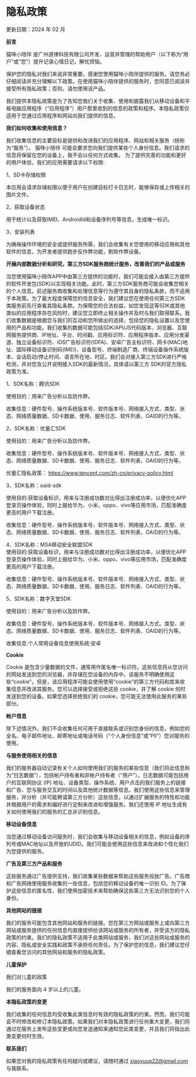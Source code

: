 # 隐私政策
更新日期：2024 年 02 月

**前言**

猫咪小陪伴 是广州道律科技有限公司开发、运营并管理的帮助用户（以下称为“用户”或“您”）提升记录心情日记，解忧烦恼。

保护您的隐私对我们来说非常重要。感谢您使用猫咪小陪伴提供的服务。请您务必仔细阅读并充分理解以下政策。在使用猫咪小陪伴提供的服务时，您同意已阅读并接受所有隐私政策；否则，请勿使用该产品。

我们提供本隐私政策是为了告知您我们关于收集、使用和披露我们从移动设备和平板电脑应用程序（“应用程序”）用户那里收到的信息的政策和程序。本隐私政策仅适用于您通过应用程序和网站向我们提供的信息。

**我们如何收集和使用信息？**

我们收集信息的主要目标是提供和改进我们的应用程序、网站和相关服务（统称为“服务”）。 猫咪小陪伴 可能会要求您向我们提供某些个人身份信息。我们请求的信息将保留在您的设备上，我不会以任何方式收集。
为了提供完善的功能和更好的用户体验，我们的应用需要请求以下权限:

1、SD卡存储权限  

本应用会请求存储权限以便于用户在创建目标打卡日志时，能够保存或上传相关的图片文件。  

2、获取设备状态  

用于统计以及获取IMEI、Androidld和设备序列号等信息，生成唯一标识。  

3、安装列表  

为确保操作环境的安全或提供服务所需，我们会收集有关您使用的移动应用和其他软件的信息，为开发者提供跑步反作弊功能，剔除作弊设备。


**开展内部数据分析和研究，第三方SDK服务商统计服务，改善我们的产品或服务**

当您使用猫咪小陪伴APP中由第三方提供的功能时，我们可能会接入由第三方提供的软件开发包(SDK)以实现相关功能。此时，第三方SDK服务商可能会收集您相关的个人信息。前述服务商收集和处理信息等行为遵守其自身的隐私条款，而不适用于本政策。为了最大程度保障您的信息安全，我们建议您在使用任何第三方SDK类服务前先行查看其隐私条款。为保障您的合法权益，如您发现这等SDK或其他类似的应用程序存在风险时，建议您立即终止相关操作并及时与我们取得联系。我们收集数据是根据您与我们的互动和您所做出的选择，包括您的隐私设置以及您使用的产品和功能。我们收集的数据可能包括SDK/API/JS代码版本、浏览器、互联网服务提供商、IP地址、平台、时间戳、应用标识符、应用程序版本、应用分发渠道、独立设备标识符、iOS广告标识符(IDFA)、安卓广告主标识符、网卡(MAC)地址、国际移动设备识别码(IMEI)、设备型号、终端制造厂商、终端设备操作系统版本、会话启动/停止时间、语言所在地、时区。我们会对接入第三方SDK进行严格检测，并对您及公开说明接入SDK的最新情况，具体请以第三方 SDK的官方隐私政策为准。</br>

1、SDK名称：腾讯SDK  

   使用目的：用来广告分析以及防作弊。  
   
   收集信息：硬件型号、操作系统版本号、软件版本号、网络接入方式、类型、状态、网络质量数据、SD卡数据、使用、服务日志、软件列表、OAID的行为等。  
   
2、SDK名称：优量汇SDK  

  使用目的：用来广告分析以及防作弊。  
  
  收集信息：硬件型号、操作系统版本号、软件版本号、网络接入方式、类型、状态、网络质量数据、SD卡数据、使用、服务日志、软件列表、OAID的行为等。  
  
  优量汇隐私政策： https://www.tencent.com/zh-cn/privacy-policy.html  
  
3、SDK名称：oaid-sdk  

  使用目的:获取设备标识，用来与注册成功数对比得出注册成功率，以便优化APP登录页操作体验，同时上报给华为、小米、oppo、vivo等应用市场，匹配准确度更高的用户下载注册。  
  
  收集信息：硬件型号、操作系统版本号、软件版本号、网络接入方式、类型、状态、网络质量数据、SD卡数据、使用、服务日志、软件列表、OAID的行为等。  
  
4、SDK名称：MSA移动安全联盟SDK  
   使用目的:获取设备标识，用来与注册成功数对比得出注册成功率，以便优化APP登录页操作体验，同时上报给华为、小米、oppo、vivo等应用市场，匹配准确度更高的用户下载注册。  
   
  收集信息：硬件型号、操作系统版本号、软件版本号、网络接入方式、类型、状态、网络质量数据、SD卡数据、使用、服务日志、软件列表、OAID的行为等。  
  
5、SDK名称：数字天堂SDK  

  使用目的：用来广告分析以及防作弊。  
  
  收集信息：硬件型号、操作系统版本号、软件版本号、网络接入方式、类型、状态、网络质量数据、SD卡数据、使用、服务日志、软件列表、OAID的行为等。  
  
  收集信息:个人常用设备信息使用系统:安卓  
  


**Cookie**

Cookie 是包含少量数据的文件，通常用作匿名唯一标识符。这些信息将从您访问的网站发送到您的浏览器，并存储在您设备的内存中。该服务不明确使用这些“cookie”。但是，该应用程序可能会使用使用“cookie”的第三方代码和库来收集信息并改进其服务。您可以选择接受或拒绝这些 cookie，并了解 cookie 何时发送到您的设备。如果您选择拒绝我们的 cookie，您可能无法使用此服务的某些部分。

**帐户信息**

除下述情况外，我们不会收集任何可用于直接联系或识别您身份的信息，例如您的全名、电子邮件地址、邮寄地址或电话号码（“个人身份信息”或“PII”）您对服务的使用。

**与服务使用相关的信息**

我们的服务器自动记录有关个人如何使用我们的服务的某些信息（我们将此信息称为“日志数据”），包括帐户持有者和非帐户持有者（“用户”）。日志数据可能包括用户的互联网协议 (IP) 地址、设备类型、操作系统、用户点击的我们服务上的链接和广告、您与服务交互的时间以及其他统计数据等信息。我们使用这些信息来管理服务，并分析（并可能聘请第三方分析）这些信息，以通过扩展服务的特性和功能并根据用户的需求和偏好进行定制来改进和增强服务。我们还使用 IP 地址生成有关如何使用我们的服务的汇总非识别信息。

**移动设备信息**

当您通过移动设备访问服务时，我们会收集与移动设备相关的信息，例如设备的序列号或MAC地址以及开放的UDID。我们可能会使用这些信息来改进和个性化我们为您提供的服务。

**广告及第三方产品和服务**

这些服务通过广告提供支持，我们收集某些数据来帮助这些服务投放广告。广告商和广告网络使用服务收集的一些信息，包括您的移动设备的唯一识别 ID。为了保护这些信息的匿名性，我们使用加密技术来帮助确保这些第三方无法识别您的个人身份。

**其他网站的链接**

我们的服务可能包含其他网站和服务的链接。您在第三方网站或服务上或向第三方网站或服务提供的任何信息均直接提供给该网站或服务的所有者，并受该方的隐私政策的约束。我们的隐私政策不适用于此类网站或服务，我们对这些网站或服务的内容、隐私或安全实践和政策不承担任何责任。为了保护您的信息，我们建议您仔细查看您访问的其他网站和服务的隐私政策。

**儿童保护**

我们对儿童的政策

我们的服务面向 4 岁以上的儿童。

**本隐私政策的变更**

我们收集的任何信息均受收集此类信息时有效的隐私政策的约束。然而，我们可能会不时修改和修订本隐私政策。如果我们对本隐私政策进行任何重大变更，我们将通过在服务上发布这些变更或向您发送通知来通知您此类变更，并且我们将指出此类变更何时生效。

**联系我们**

如果您对我的隐私政策有任何疑问或建议，请随时通过 xiaoyuup22@gmail.com 与我联系。
